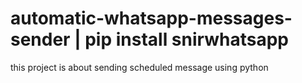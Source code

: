 # automatic-whatsapp-messages-sender | pip install snirwhatsapp
this project is about sending scheduled message using python

